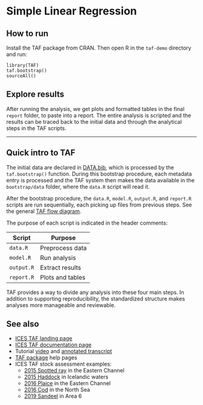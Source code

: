 # Simple Linear Regression

## How to run

Install the TAF package from CRAN. Then open R in the `taf-demo` directory and
run:

```
library(TAF)
taf.bootstrap()
sourceAll()
```

## Explore results

After running the analysis, we get plots and formatted tables in the final
`report` folder, to paste into a report. The entire analysis is scripted and the
results can be traced back to the initial data and through the analytical steps
in the TAF scripts.

---

## Quick intro to TAF

The initial data are declared in [DATA.bib](bootstrap/DATA.bib), which is
processed by the `taf.bootstrap()` function. During this bootstrap procedure,
each metadata entry is processed and the TAF system then makes the data
available in the `bootstrap/data` folder, where the `data.R` script will read
it.

After the bootstrap procedure, the `data.R`, `model.R`, `output.R`, and
`report.R` scripts are run sequentially, each picking up files from previous
steps. See the general [TAF flow
diagram](https://github.com/ices-taf/doc/blob/master/simple.pdf).

The purpose of each script is indicated in the header comments:

Script     | Purpose
---------- | ----------------
`data.R`   | Preprocess data
`model.R`  | Run analysis
`output.R` | Extract results
`report.R` | Plots and tables

TAF provides a way to divide any analysis into these four main steps. In
addition to supporting reproducibility, the standardized structure makes
analyses more manageable and reviewable.

## See also

- [ICES TAF landing page](https://taf.ices.dk)
- [ICES TAF documentation page](https://github.com/ices-taf/doc)
- Tutorial [video](https://www.youtube.com/watch?v=FweJbr9hfdY) and [annotated
  transcript](https://github.com/ices-taf/doc/tree/master/tutorial-1#readme)
- [TAF package](https://cran.r-project.org/package=TAF) help pages
- ICES TAF stock assessment examples:
  - [2015 Spotted ray](https://github.com/ices-taf/2015_rjm-347d) in the Eastern
    Channel
  - [2015 Haddock](https://github.com/ices-taf/2015_had-iceg) in Icelandic
    waters
  - [2016 Plaice](https://github.com/ices-taf/2016_ple-eche) in the Eastern
    Channel
  - [2016 Cod](https://github.com/ices-taf/2016_cod-347d) in the North Sea
  - [2019 Sandeel](https://github.com/ices-taf/2019_san.sa.6) in Area 6
